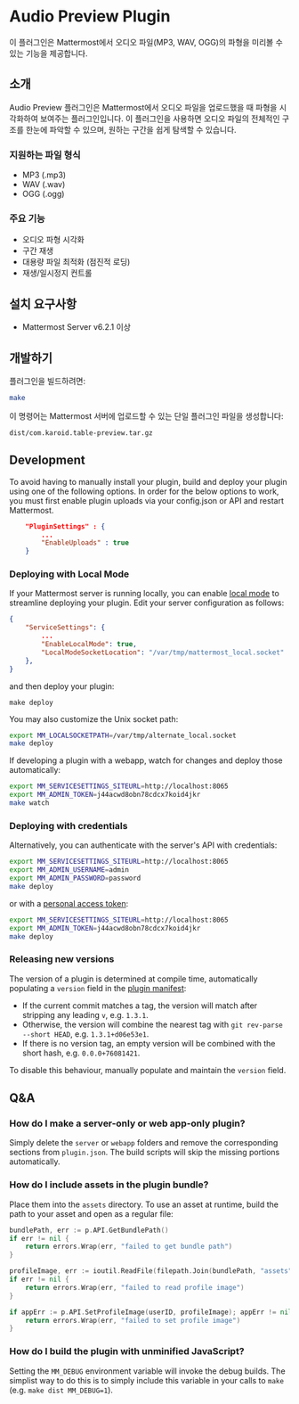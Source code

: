 # Audio Preview Plugin

이 플러그인은 Mattermost에서 오디오 파일(MP3, WAV, OGG)의 파형을 미리볼 수 있는 기능을 제공합니다.

## 소개

Audio Preview 플러그인은 Mattermost에서 오디오 파일을 업로드했을 때 파형을 시각화하여 보여주는 플러그인입니다. 
이 플러그인을 사용하면 오디오 파일의 전체적인 구조를 한눈에 파악할 수 있으며, 원하는 구간을 쉽게 탐색할 수 있습니다.

### 지원하는 파일 형식
- MP3 (.mp3)
- WAV (.wav)
- OGG (.ogg)

### 주요 기능
- 오디오 파형 시각화
- 구간 재생
- 대용량 파일 최적화 (점진적 로딩)
- 재생/일시정지 컨트롤

## 설치 요구사항

- Mattermost Server v6.2.1 이상

## 개발하기

플러그인을 빌드하려면:
```bash
make
```

이 명령어는 Mattermost 서버에 업로드할 수 있는 단일 플러그인 파일을 생성합니다:

```
dist/com.karoid.table-preview.tar.gz
```

## Development

To avoid having to manually install your plugin, build and deploy your plugin using one of the following options. In order for the below options to work, you must first enable plugin uploads via your config.json or API and restart Mattermost.

```json
    "PluginSettings" : {
        ...
        "EnableUploads" : true
    }
```

### Deploying with Local Mode

If your Mattermost server is running locally, you can enable [local mode](https://docs.mattermost.com/administration/mmctl-cli-tool.html#local-mode) to streamline deploying your plugin. Edit your server configuration as follows:

```json
{
    "ServiceSettings": {
        ...
        "EnableLocalMode": true,
        "LocalModeSocketLocation": "/var/tmp/mattermost_local.socket"
    },
}
```

and then deploy your plugin:
```
make deploy
```

You may also customize the Unix socket path:
```bash
export MM_LOCALSOCKETPATH=/var/tmp/alternate_local.socket
make deploy
```

If developing a plugin with a webapp, watch for changes and deploy those automatically:
```bash
export MM_SERVICESETTINGS_SITEURL=http://localhost:8065
export MM_ADMIN_TOKEN=j44acwd8obn78cdcx7koid4jkr
make watch
```

### Deploying with credentials

Alternatively, you can authenticate with the server's API with credentials:
```bash
export MM_SERVICESETTINGS_SITEURL=http://localhost:8065
export MM_ADMIN_USERNAME=admin
export MM_ADMIN_PASSWORD=password
make deploy
```

or with a [personal access token](https://docs.mattermost.com/developer/personal-access-tokens.html):
```bash
export MM_SERVICESETTINGS_SITEURL=http://localhost:8065
export MM_ADMIN_TOKEN=j44acwd8obn78cdcx7koid4jkr
make deploy
```

### Releasing new versions

The version of a plugin is determined at compile time, automatically populating a `version` field in the [plugin manifest](plugin.json):
* If the current commit matches a tag, the version will match after stripping any leading `v`, e.g. `1.3.1`.
* Otherwise, the version will combine the nearest tag with `git rev-parse --short HEAD`, e.g. `1.3.1+d06e53e1`.
* If there is no version tag, an empty version will be combined with the short hash, e.g. `0.0.0+76081421`.

To disable this behaviour, manually populate and maintain the `version` field.

## Q&A

### How do I make a server-only or web app-only plugin?

Simply delete the `server` or `webapp` folders and remove the corresponding sections from `plugin.json`. The build scripts will skip the missing portions automatically.

### How do I include assets in the plugin bundle?

Place them into the `assets` directory. To use an asset at runtime, build the path to your asset and open as a regular file:

```go
bundlePath, err := p.API.GetBundlePath()
if err != nil {
    return errors.Wrap(err, "failed to get bundle path")
}

profileImage, err := ioutil.ReadFile(filepath.Join(bundlePath, "assets", "profile_image.png"))
if err != nil {
    return errors.Wrap(err, "failed to read profile image")
}

if appErr := p.API.SetProfileImage(userID, profileImage); appErr != nil {
    return errors.Wrap(err, "failed to set profile image")
}
```

### How do I build the plugin with unminified JavaScript?
Setting the `MM_DEBUG` environment variable will invoke the debug builds. The simplist way to do this is to simply include this variable in your calls to `make` (e.g. `make dist MM_DEBUG=1`).

